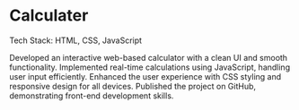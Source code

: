 # Calculater

Tech Stack: HTML, CSS, JavaScript

Developed an interactive web-based calculator with a clean UI and smooth functionality.
Implemented real-time calculations using JavaScript, handling user input efficiently.
Enhanced the user experience with CSS styling and responsive design for all devices.
Published the project on GitHub, demonstrating front-end development skills.
